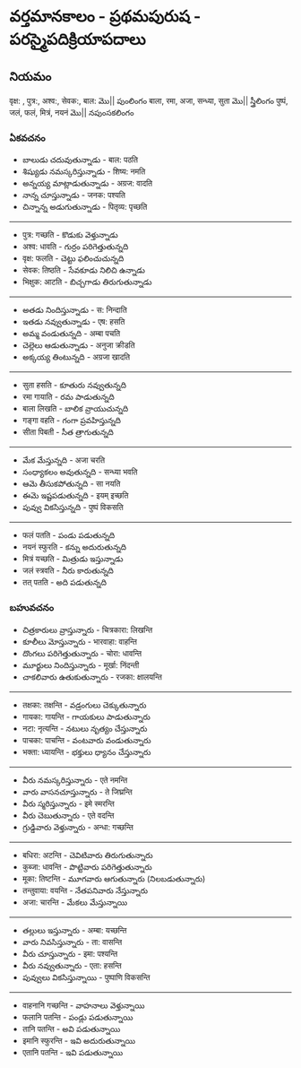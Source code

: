 # వర్తమానకాలం - ప్రథమపురుష - పరస్మైపదిక్రియాపదాలు 

## నియమం
वृक्ष: , पुत्र:, अश्व:, सेवक:, बाल: మొ|| పుంలింగం 
बाला, रमा, अजा, सन्ध्या, सुता మొ|| స్త్రీలింగం 
पुष्पं, जलं, फलं, मित्रं, नयनं మొ|| నపుంసకలింగం 

### ఏకవచనం 

- బాలుడు చదువుతున్నాడు - बाल: पठति 
- శిష్యుడు నమస్కరిస్తున్నాడు - शिष्य: नमति 
- అన్నయ్య మాట్లాడుతున్నాడు - अग्रज: वादति 
- నాన్న చూస్తున్నాడు - जनक: पश्यति 
- చిన్నాన్న అడుగుతున్నాడు - पितृव्य: पृच्छति 
--------
- पुत्र: गच्छति - కొడుకు వెళ్తున్నాడు 
- अश्व: धावति - గుర్రం పరిగెత్తుతున్నది 
- वृक्ष: फलति - చెట్టు ఫలించుచున్నది 
- सेवक: तिष्ठति - సేవకూడు నిలిచి ఉన్నాడు 
- भिक्षुक: आटति - బిచ్చగాడు తిరుగుతున్నాడు 
--------
- అతడు నిందిస్తున్నాడు - स: निन्दाति 
- ఇతడు నవ్వుతున్నాడు - एष: हसति 
- అమ్మ వండుతున్నది - अम्बा पचति 
- చెల్లెలు ఆడుతున్నాడు - अनुजा क्रीडति 
- అక్కయ్య తింటున్నది - अग्रजा खादति 
--------
- सुता हसति - కూతురు నవ్వుతున్నది 
- रमा गायाति - రమ పాడుతున్నది 
- बाला लिखति - బాలిక వ్రాయుచున్నది 
- गङ्गा वहति - గంగా ప్రవహిస్తున్నది 
- सीता पिबती - సీత త్రాగుతున్నది 
-------
- మేక మేస్తున్నది - अजा चरति 
- సంధ్యాకలం అవుతున్నది - सन्ध्या भवति 
- ఆమె తీసుకపోతున్నది - सा नयति 
- ఈమె ఇష్టపడుతున్నది - इयम् इच्छति 
- పువ్వు వికసిస్తున్నది - पुष्पं विकसति 
-----
- फलं पतति - పండు పడుతున్నది 
- नयनं स्फुरति - కన్ను అదురుతున్నది 
- मित्रं यच्छति - మిత్రుడు ఇస్తున్నాడు 
- जलं स्त्रवति - నీరు కారుతున్నది 
- तत् पतति - అది పడుతున్నది     

### బహువచనం 
- చిత్రకారులు వ్రాస్తున్నారు - चित्रकारा: लिखन्ति 
- కూలీలు మోస్తున్నారు - भारवाहा: वाहन्ति 
- దొంగలు పరిగెత్తుతున్నారు - चोरा: धावन्ति 
- మూర్ఖులు నిందిస్తున్నారు - मूर्खा: निंदन्ती 
- చాకలివారు ఉతుకుతున్నారు - रजका: क्षालयन्ति 
-------
- तक्षका: तक्षन्ति - వడ్రంగులు చెక్కుతున్నారు 
- गायका: गायन्ति - గాయకులు పాడుతున్నారు 
- नटा: नृत्यन्ति - నటులు నృత్యం చేస్తున్నారు 
- पाचका: पाचन्ति - వంటవారు వండుతున్నారు 
- भक्ता: ध्यायन्ति - భక్తులు ధ్యానం చేస్తున్నారు 
-------
- వీరు నమస్కరిస్తున్నారు - एते नमन्ति
- వారు వాసనచూస్తున్నారు - ते जिघ्रन्ति 
- వీరు స్మరిస్తున్నారు - इमे स्मरन्ति
- వీరు చెబుతున్నారు - एते वदन्ति 
- గ్రుడ్డివారు వెళ్తున్నారు - अन्धा: गच्छन्ति 
--------
- बधिरा: अटन्ति - చెవిటివారు తిరుగుతున్నారు 
- कुब्जा: धावन्ति - పొట్టివారు పరిగెత్తుతున్నారు 
- मूका: तिष्टन्ति - మూగవారు ఆగుతున్నారు (నిలబడుతున్నారు)
- तन्तुवाया: वयन्ति - నేతపనివారు నేస్తున్నారు 
- अजा: चारन्ति - మేకలు మేస్తున్నాయి 
-------
- తల్లులు ఇస్తున్నారు - अम्बा: यच्छन्ति 
- వారు నివసిస్తున్నారు - ता: वासन्ति 
- వీరు చూస్తున్నారు - इमा: पश्यन्ति 
- వీరు నవ్వుతున్నారు - एता: हसन्ति 
- పువ్వులు వికసిస్తున్నాయి - पुष्पाणि विकसन्ति 
---------
- वाहनानि गच्छन्ति - వాహనాలు వెళ్తున్నాయి 
- फलानि पतन्ति - పండ్లు పడుతున్నాయి 
- तानि पतन्ति - అవి పడుతున్నాయి 
- इमानि स्फुरन्ति - ఇవి అదురుతున్నాయి 
- एतानि पतन्ति - ఇవి పడుతున్నాయి 